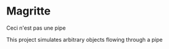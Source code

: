 # Magritte

Ceci n'est pas une pipe

This project simulates arbitrary objects flowing through a pipe
